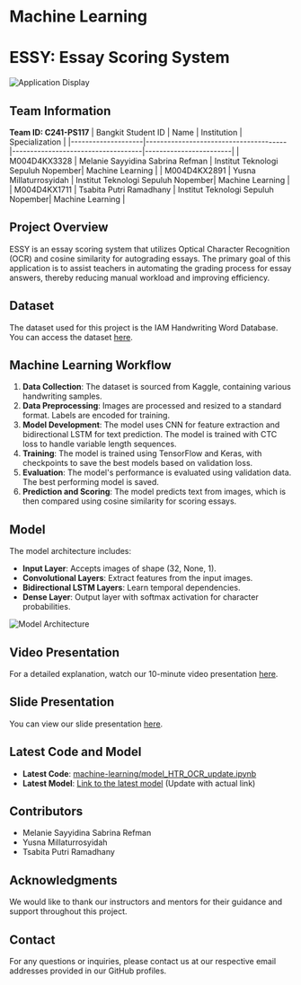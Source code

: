 # Machine Learning

# ESSY: Essay Scoring System
![Application Display](https://github.com/tsabitapr/PBKK/assets/93377643/536d344e-1e4a-4968-b66d-ebfd4150f77f)

## Team Information
**Team ID: C241-PS117**
| Bangkit Student ID | Name                                  | Institution                        | Specialization         |
|--------------------|---------------------------------------|------------------------------------|------------------------|
| M004D4KX3328       | Melanie Sayyidina Sabrina Refman      | Institut Teknologi Sepuluh Nopember| Machine Learning       |
| M004D4KX2891       | Yusna Millaturrosyidah                | Institut Teknologi Sepuluh Nopember| Machine Learning       |
| M004D4KX1711       | Tsabita Putri Ramadhany               | Institut Teknologi Sepuluh Nopember| Machine Learning       |

## Project Overview
ESSY is an essay scoring system that utilizes Optical Character Recognition (OCR) and cosine similarity for autograding essays. The primary goal of this application is to assist teachers in automating the grading process for essay answers, thereby reducing manual workload and improving efficiency.

## Dataset
The dataset used for this project is the IAM Handwriting Word Database. You can access the dataset [here](https://www.kaggle.com/datasets/nibinv23/iam-handwriting-word-database).

## Machine Learning Workflow
1. **Data Collection**: The dataset is sourced from Kaggle, containing various handwriting samples.
2. **Data Preprocessing**: Images are processed and resized to a standard format. Labels are encoded for training.
3. **Model Development**: The model uses CNN for feature extraction and bidirectional LSTM for text prediction. The model is trained with CTC loss to handle variable length sequences.
4. **Training**: The model is trained using TensorFlow and Keras, with checkpoints to save the best models based on validation loss.
5. **Evaluation**: The model's performance is evaluated using validation data. The best performing model is saved.
6. **Prediction and Scoring**: The model predicts text from images, which is then compared using cosine similarity for scoring essays.

## Model
The model architecture includes:
- **Input Layer**: Accepts images of shape (32, None, 1).
- **Convolutional Layers**: Extract features from the input images.
- **Bidirectional LSTM Layers**: Learn temporal dependencies.
- **Dense Layer**: Output layer with softmax activation for character probabilities.

![Model Architecture](https://github.com/tsabitapr/PBKK/assets/93377643/0b64d3d4-37b0-47f4-85fd-a4b9e0682896)

## Video Presentation
For a detailed explanation, watch our 10-minute video presentation [here](https://youtu.be/yo58GTY1zxw).

## Slide Presentation
You can view our slide presentation [here](https://www.canva.com/design/DAGIRqENrXY/fYHLl7T-LwJOd8Y7C-U4ew/view?utm_content=DAGIRqENrXY&utm_campaign=designshare&utm_medium=link&utm_source=editor).

## Latest Code and Model
- **Latest Code**: [machine-learning/model_HTR_OCR_update.ipynb](machine-learning/model_HTR_OCR_update.ipynb)
- **Latest Model**: [Link to the latest model](#) (Update with actual link)

## Contributors
- Melanie Sayyidina Sabrina Refman
- Yusna Millaturrosyidah
- Tsabita Putri Ramadhany

## Acknowledgments
We would like to thank our instructors and mentors for their guidance and support throughout this project.

## Contact
For any questions or inquiries, please contact us at our respective email addresses provided in our GitHub profiles.
